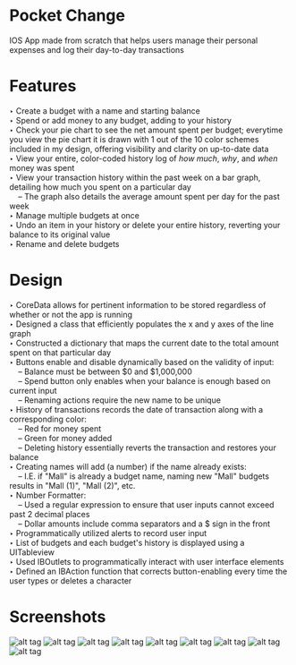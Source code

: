# Pocket Change
IOS App made from scratch that helps users manage their personal expenses and log their day-to-day transactions

# Features
‣ Create a budget with a name and starting balance <br />
‣ Spend or add money to any budget, adding to your history <br />
‣ Check your pie chart to see the net amount spent per budget; everytime you view the pie chart it is drawn with 1 out of the 10 color schemes included in my design, offering visibility and clarity on up-to-date data <br />
‣ View your entire, color-coded history log of <i>how much</i>, <i>why</i>, and <i>when</i> money was spent <br />
‣ View your transaction history within the past week on a bar graph, detailing how much you spent on a particular day <br />
&nbsp;&nbsp;&nbsp;&nbsp;– The graph also details the average amount spent per day for the past week <br />
‣ Manage multiple budgets at once <br />
‣ Undo an item in your history or delete your entire history, reverting your balance to its original value <br />
‣ Rename and delete budgets <br />

# Design
‣ CoreData allows for pertinent information to be stored regardless of whether or not the app is running <br />
‣ Designed a class that efficiently populates the x and y axes of the line graph <br />
‣ Constructed a dictionary that maps the current date to the total amount spent on that particular day <br />
‣ Buttons enable and disable dynamically based on the validity of input: <br />
&nbsp;&nbsp;&nbsp;&nbsp;– Balance must be between $0 and $1,000,000 <br />
&nbsp;&nbsp;&nbsp;&nbsp;– Spend button only enables when your balance is enough based on current input <br />
&nbsp;&nbsp;&nbsp;&nbsp;– Renaming actions require the new name to be unique <br />
‣ History of transactions records the date of transaction along with a corresponding color: <br />
&nbsp;&nbsp;&nbsp;&nbsp;– Red for money spent <br />
&nbsp;&nbsp;&nbsp;&nbsp;– Green for money added <br />
&nbsp;&nbsp;&nbsp;&nbsp;– Deleting history essentially reverts the transaction and restores your balance <br />
‣ Creating names will add (a number) if the name already exists: <br />
&nbsp;&nbsp;&nbsp;&nbsp;– I.E. if "Mall" is already a budget name, naming new "Mall" budgets results in "Mall (1)", "Mall (2)", etc. <br />
‣ Number Formatter: <br />
&nbsp;&nbsp;&nbsp;&nbsp;– Used a regular expression to ensure that user inputs cannot exceed past 2 decimal places <br />
&nbsp;&nbsp;&nbsp;&nbsp;– Dollar amounts include comma separators and a $ sign in the front <br />
‣ Programmatically utilized alerts to record user input <br />
‣ List of budgets and each budget's history is displayed using a UITableview <br />
‣ Used IBOutlets to programmatically interact with user interface elements <br />
‣ Defined an IBAction function that corrects button-enabling every time the user types or deletes a character <br /> 

# Screenshots
![alt tag](http://i.imgur.com/cJVPu76.png)
![alt tag](http://imgur.com/M2d7THz.png)
![alt tag](http://imgur.com/qsUkzVA.png)
![alt tag](http://imgur.com/O6WP0WL.png)
![alt tag](http://imgur.com/yvlPxXa.png)
![alt tag](http://imgur.com/kwEcWHS.png)
![alt tag](http://imgur.com/5VYhOhU.png)
![alt tag](http://imgur.com/fWGAeh9.png)
![alt tag](http://imgur.com/3SLP821.png)
